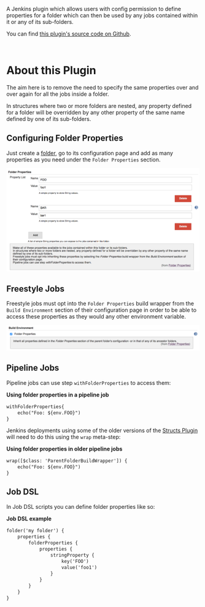 A Jenkins plugin which allows users with config permission to define
properties for a folder which can then be used by any jobs contained
within it or any of its sub-folders. 

You can find [this plugin's source code on
Github](https://github.com/jenkinsci/folder-properties-plugin).

 

# About this Plugin

The aim here is to remove the need to specify the same properties over
and over again for all the jobs inside a folder.

In structures where two or more folders are nested, any property defined
for a folder will be overridden by any other property of the same name
defined by one of its sub-folders.

## Configuring Folder Properties

Just create a
[folder](https://plugins.jenkins.io/cloudbees-folder/),
go to its configuration page and add as many properties as you need
under the `Folder Properties` section.

![](docs/images/folder-properties-config.png)

## Freestyle Jobs

Freestyle jobs must opt into the `Folder Properties` build wrapper from
the `Build Environment` section of their configuration page in order to
be able to access these properties as they would any other environment
variable.

![](docs/images/folder-properties-freestyle-config.png)

## Pipeline Jobs

Pipeline jobs can use step `withFolderProperties` to access them:

**Using folder properties in a pipeline job**

``` syntaxhighlighter-pre
withFolderProperties{
    echo("Foo: ${env.FOO}")
}
```

Jenkins deployments using some of the older versions of the [Structs
Plugin](https://plugins.jenkins.io/structs/) will need
to do this using the `wrap` meta-step:

**Using folder properties in older pipeline jobs**

``` syntaxhighlighter-pre
wrap([$class: 'ParentFolderBuildWrapper']) {
    echo("Foo: ${env.FOO}")
}
```

## Job DSL

In Job DSL scripts you can define folder properties like so:

**Job DSL example**

``` syntaxhighlighter-pre
folder('my folder') {
    properties {
        folderProperties {
            properties {
                stringProperty {
                    key('FOO')
                    value('foo1')
                }
            }
        }
    }
}
```